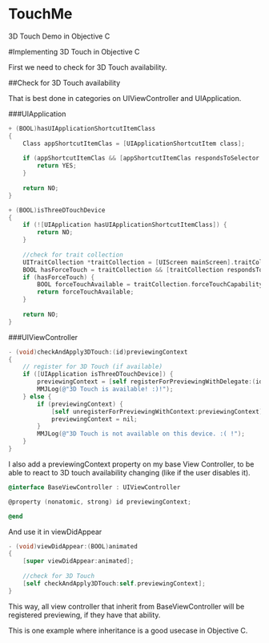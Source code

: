 # TouchMe
3D Touch Demo in Objective C

#Implementing 3D Touch in Objective C

First we need to check for 3D Touch availability.

##Check for 3D Touch availability

That is best done in categories on UIViewController and UIApplication.

###UIApplication

```objective-c
+ (BOOL)hasUIApplicationShortcutItemClass
{
    Class appShortcutItemClas = [UIApplicationShortcutItem class];
    
    if (appShortcutItemClas && [appShortcutItemClas respondsToSelector:@selector(new)]) {
        return YES;
    }
    
    return NO;
}

+ (BOOL)isThreeDTouchDevice
{
    if (![UIApplication hasUIApplicationShortcutItemClass]) {
        return NO;
    }
    
    //check for trait collection
    UITraitCollection *traitCollection = [UIScreen mainScreen].traitCollection;
    BOOL hasForceTouch = traitCollection && [traitCollection respondsToSelector:@selector(forceTouchCapability)];
    if (hasForceTouch) {
        BOOL forceTouchAvailable = traitCollection.forceTouchCapability == UIForceTouchCapabilityAvailable;
        return forceTouchAvailable;
    }
    
    return NO;
}
```

###UIViewController

```objective-c
- (void)checkAndApply3DTouch:(id)previewingContext
{
    // register for 3D Touch (if available)
    if ([UIApplication isThreeDTouchDevice]) {
        previewingContext = [self registerForPreviewingWithDelegate:(id)self sourceView:self.view];
        MMJLog(@"3D Touch is available! :)!");
    } else {
        if (previewingContext) {
            [self unregisterForPreviewingWithContext:previewingContext];
            previewingContext = nil;
        }
        MMJLog(@"3D Touch is not available on this device. :( !");
    }
}
```

I also add a previewingContext property on my base View Controller, to be able to react to 3D touch availability changing (like if the user disables it).

```objective-c
@interface BaseViewController : UIViewController

@property (nonatomic, strong) id previewingContext;

@end
```

And use it in viewDidAppear

```objective-c
- (void)viewDidAppear:(BOOL)animated
{
    [super viewDidAppear:animated];
    
    //check for 3D Touch
    [self checkAndApply3DTouch:self.previewingContext];
}
```

This way, all view controller that inherit from BaseViewController will be registered previewing, if they have that ability.

This is one example where inheritance is a good usecase in Objective C.




